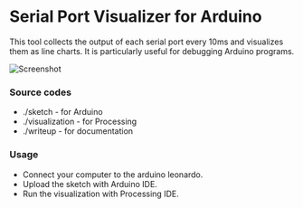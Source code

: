 # Serial Port Visualizer for Arduino

This tool collects the output of each serial port every 10ms and visualizes them as line charts. It is particularly useful for debugging Arduino programs.

![Screenshot](http://i.imgur.com/03OMAnO.png)

### Source codes
* ./sketch - for Arduino
* ./visualization - for Processing
* ./writeup - for documentation

### Usage
* Connect your computer to the arduino leonardo.
* Upload the sketch with Arduino IDE.
* Run the visualization with Processing IDE.
